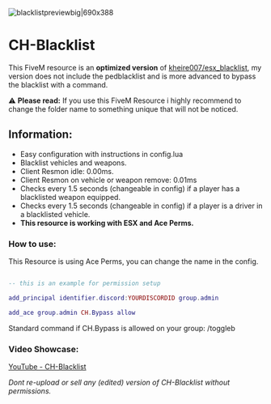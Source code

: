 ![blacklistpreviewbig|690x388](https://cdn.discordapp.com/attachments/1078248796896641145/1081590528249958450/blacklistpreviewbig.png)
# CH-Blacklist
This FiveM resource is an **optimized version** of [kheire007/esx_blacklist](https://github.com/kheire007/esx_blacklist), my version does not include the pedblacklist and is more advanced to bypass the blacklist with a command.

⚠️ **Please read:**
If you use this FiveM Resource i highly recommend to change the folder name to something unique that will not be noticed.

## **Information:**

* Easy configuration with instructions in config.lua
* Blacklist vehicles and weapons.
* Client Resmon idle: 0.00ms.
* Client Resmon on vehicle or weapon remove: 0.01ms
* Checks every 1.5 seconds (changeable in config) if a player has a blacklisted weapon equipped.
* Checks every 1.5 seconds (changeable in config) if a player is a driver in a blacklisted vehicle.
* **This resource is working with ESX and Ace Perms.**

### **How to use:**

This Resource is using Ace Perms, you can change the name in the config.

```lua

-- this is an example for permission setup

add_principal identifier.discord:YOURDISCORDID group.admin

add_ace group.admin CH.Bypass allow

```
Standard command if CH.Bypass is allowed on your group: /toggleb

### **Video Showcase:**
[YouTube - CH-Blacklist](https://www.youtube.com/watch?v=zqaLESQZ98o)

*Dont re-upload or sell any (edited) version of CH-Blacklist without permissions.*
